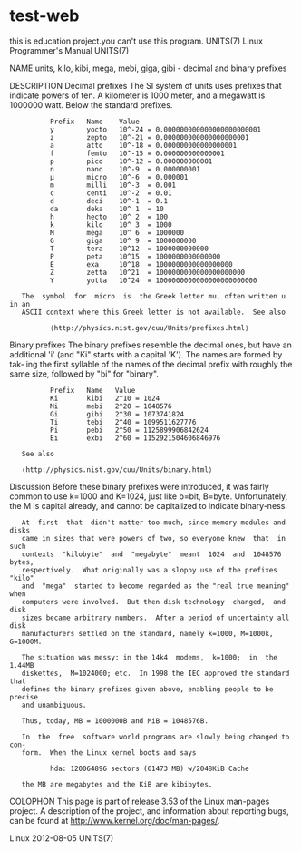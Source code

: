 # test-web
this is education project.you can't use this program. 
UNITS(7)                   Linux Programmer's Manual                  UNITS(7)



NAME
       units, kilo, kibi, mega, mebi, giga, gibi - decimal and binary prefixes

DESCRIPTION
   Decimal prefixes
       The  SI  system  of units uses prefixes that indicate powers of ten.  A
       kilometer is 1000 meter, and a megawatt is  1000000  watt.   Below  the
       standard prefixes.

              Prefix   Name    Value
              y        yocto   10^-24 = 0.000000000000000000000001
              z        zepto   10^-21 = 0.000000000000000000001
              a        atto    10^-18 = 0.000000000000000001
              f        femto   10^-15 = 0.000000000000001
              p        pico    10^-12 = 0.000000000001
              n        nano    10^-9  = 0.000000001
              µ        micro   10^-6  = 0.000001
              m        milli   10^-3  = 0.001
              c        centi   10^-2  = 0.01
              d        deci    10^-1  = 0.1
              da       deka    10^ 1  = 10
              h        hecto   10^ 2  = 100
              k        kilo    10^ 3  = 1000
              M        mega    10^ 6  = 1000000
              G        giga    10^ 9  = 1000000000
              T        tera    10^12  = 1000000000000
              P        peta    10^15  = 1000000000000000
              E        exa     10^18  = 1000000000000000000
              Z        zetta   10^21  = 1000000000000000000000
              Y        yotta   10^24  = 1000000000000000000000000

       The  symbol  for  micro  is  the Greek letter mu, often written u in an
       ASCII context where this Greek letter is not available.  See also

              ⟨http://physics.nist.gov/cuu/Units/prefixes.html⟩

   Binary prefixes
       The binary prefixes resemble the decimal ones, but have  an  additional
       'i' (and "Ki" starts with a capital 'K').  The names are formed by tak‐
       ing the first syllable of the names of the decimal prefix with  roughly
       the same size, followed by "bi" for "binary".

              Prefix   Name   Value
              Ki       kibi   2^10 = 1024
              Mi       mebi   2^20 = 1048576
              Gi       gibi   2^30 = 1073741824
              Ti       tebi   2^40 = 1099511627776
              Pi       pebi   2^50 = 1125899906842624
              Ei       exbi   2^60 = 1152921504606846976

       See also

       ⟨http://physics.nist.gov/cuu/Units/binary.html⟩

   Discussion
       Before  these  binary prefixes were introduced, it was fairly common to
       use k=1000 and K=1024, just like b=bit, B=byte.  Unfortunately,  the  M
       is capital already, and cannot be capitalized to indicate binary-ness.

       At  first  that  didn't matter too much, since memory modules and disks
       came in sizes that were powers of two, so everyone knew  that  in  such
       contexts  "kilobyte"  and  "megabyte"  meant  1024  and  1048576 bytes,
       respectively.  What originally was a sloppy use of the prefixes  "kilo"
       and  "mega"  started to become regarded as the "real true meaning" when
       computers were involved.  But then disk technology  changed,  and  disk
       sizes became arbitrary numbers.  After a period of uncertainty all disk
       manufacturers settled on the standard, namely k=1000, M=1000k, G=1000M.

       The situation was messy: in the 14k4  modems,  k=1000;  in  the  1.44MB
       diskettes,  M=1024000; etc.  In 1998 the IEC approved the standard that
       defines the binary prefixes given above, enabling people to be  precise
       and unambiguous.

       Thus, today, MB = 1000000B and MiB = 1048576B.

       In  the  free  software world programs are slowly being changed to con‐
       form.  When the Linux kernel boots and says

              hda: 120064896 sectors (61473 MB) w/2048KiB Cache

       the MB are megabytes and the KiB are kibibytes.

COLOPHON
       This page is part of release 3.53 of the Linux  man-pages  project.   A
       description  of  the project, and information about reporting bugs, can
       be found at http://www.kernel.org/doc/man-pages/.



Linux                             2012-08-05                          UNITS(7)
